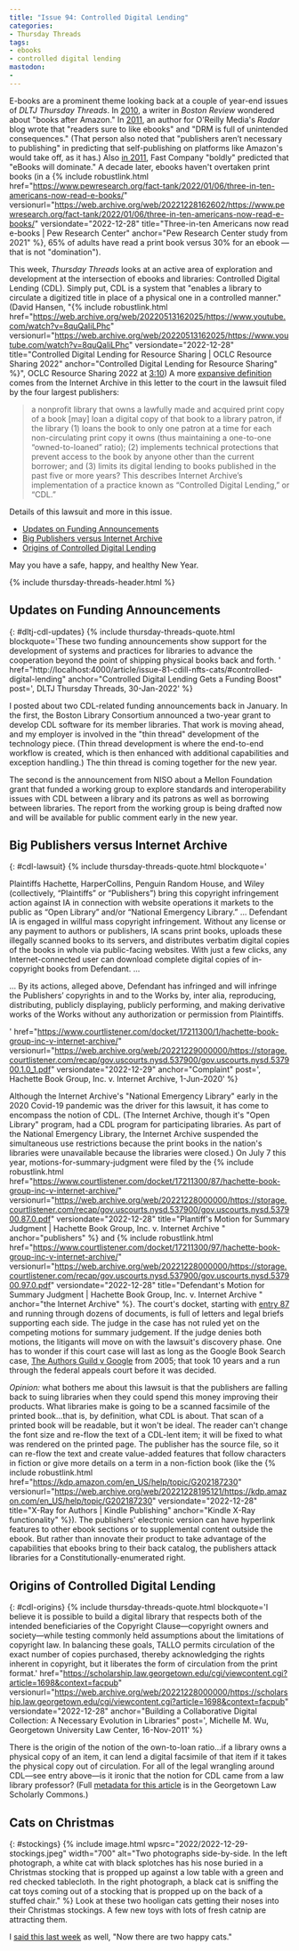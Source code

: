 ```yaml
---
title: "Issue 94: Controlled Digital Lending"
categories:
- Thursday Threads
tags:
- ebooks
- controlled digital lending
mastodon:
- 
---
```

E-books are a prominent theme looking back at a couple of year-end issues of _DLTJ Thursday Threads_. 
In [2010](https://dltj.org/article/thursday-threads-2010w52/#books_after_amazon), a writer in _Boston Review_ wondered about "books after Amazon."
In [2011](https://dltj.org/article/thursday-threads-2011w52/#p3560-publishing), an author  for O'Reilly Media's _Radar_ blog wrote that "readers sure to like ebooks" and "DRM is full of unintended consequences." 
(That person also noted that "publishers aren’t necessary to publishing" in predicting that self-publishing on platforms like Amazon's would take off, as it has.) 
Also [in 2011](https://dltj.org/article/thursday-threads-2011w52/#p3560-tech), Fast Company "boldly" predicted that "eBooks will dominate." 
A decade later, ebooks haven't overtaken print books (in a {% include robustlink.html href="https://www.pewresearch.org/fact-tank/2022/01/06/three-in-ten-americans-now-read-e-books/" versionurl="https://web.archive.org/web/20221228162602/https://www.pewresearch.org/fact-tank/2022/01/06/three-in-ten-americans-now-read-e-books/" versiondate="2022-12-28" title="Three-in-ten Americans now read e-books | Pew Research Center" anchor="Pew Research Center study from 2021" %}, 65% of adults have read a print book versus 30% for an ebook — that is not "domination"). 

This week, _Thursday Threads_ looks at an active area of exploration and development at the intersection of ebooks and libraries: Controlled Digital Lending (CDL). 
Simply put, CDL is a system that "enables a library to circulate a digitized title in place of a physical one in a controlled manner." (David Hansen, "{% include robustlink.html href="https://web.archive.org/web/20220513162025/https://www.youtube.com/watch?v=8quQaIiLPhc" versionurl="https://web.archive.org/web/20220513162025/https://www.youtube.com/watch?v=8quQaIiLPhc" versiondate="2022-12-28" title="Controlled Digital Lending for Resource Sharing | OCLC Resource Sharing 2022" anchor="Controlled Digital Lending for Resource Sharing" %}", OCLC Resource Sharing 2022 at [3:10](https://hyp.is/R3N5Yvs5EeyumZMW4KY4Dg/docdrop.org/video/8quQaIiLPhc/))
A more [expansive definition](https://hyp.is/O4dDYOjHEey_qhNCvliK6A/storage.courtlistener.com/recap/gov.uscourts.nysd.537900/gov.uscourts.nysd.537900.79.0.pdf) comes from the Internet Archive in this letter to the court in the lawsuit filed by the four largest publishers: 

> a nonprofit library that owns a lawfully made and acquired print copy of a book [may] loan a digital copy of that book to a library patron, if the library (1) loans the book to only one patron at a time for each non-circulating print copy it owns (thus maintaining a one-to-one “owned-to-loaned” ratio); (2) implements technical protections that prevent access to the book by anyone other than the current borrower; and (3) limits its digital lending to books published in the past five or more years? This describes Internet Archive’s implementation of a practice known as “Controlled Digital Lending,” or “CDL.”

Details of this lawsuit and more in this issue.

- [Updates on Funding Announcements](https://dltj.org/article/issue-94-controlled-digital-lending#dltj-cdl-updates)
- [Big Publishers versus Internet Archive](https://dltj.org/article/issue-94-controlled-digital-lending#cdl-lawsuit)
- [Origins of Controlled Digital Lending](https://dltj.org/article/issue-94-controlled-digital-lending#cdl-origins)

May you have a safe, happy, and healthy New Year.

{% include thursday-threads-header.html %}

## Updates on Funding Announcements
{: #dltj-cdl-updates}
{% include thursday-threads-quote.html
blockquote='These two funding announcements show support for the development of systems and practices for libraries to advance the cooperation beyond the point of shipping physical books back and forth. '
href="http://localhost:4000/article/issue-81-cdill-nfts-cats/#controlled-digital-lending"
anchor="Controlled Digital Lending Gets a Funding Boost"
post=', DLTJ Thursday Threads, 30-Jan-2022'
%}

I posted about two CDL-related funding announcements back in January. 
In the first, the Boston Library Consortium announced a two-year grant to develop CDL software for its member libraries. 
That work is moving ahead, and my employer is involved in the "thin thread" development of the technology piece. 
(Thin thread development is where the end-to-end workflow is created, which is then enhanced with additional capabilities and exception handling.) 
The thin thread is coming together for the new year.

The second is the announcement from NISO about a Mellon Foundation grant that funded a working group to explore standards and interoperability issues with CDL between a library and its patrons as well as borrowing between libraries. 
The report from the working group is being drafted now and will be available for public comment early in the new year.


## Big Publishers versus Internet Archive
{: #cdl-lawsuit}
{% include thursday-threads-quote.html
blockquote='<p>Plaintiffs Hachette, HarperCollins, Penguin Random House, and Wiley (collectively, “Plaintiffs” or “Publishers”) bring this copyright infringement action against IA in connection with website operations it markets to the public as “Open Library” and/or “National Emergency Library.” ... Defendant IA is engaged in willful mass copyright infringement. Without any license or any payment to authors or publishers, IA scans print books, uploads these illegally scanned books to its servers, and distributes verbatim digital copies of the books in whole via public-facing websites. With just a few clicks, any Internet-connected user can download complete digital copies of in-copyright books from Defendant. ...</p><p>... By its actions, alleged above, Defendant has infringed and will infringe the Publishers’ copyrights in and to the Works by, inter alia, reproducing, distributing, publicly displaying, publicly performing, and making derivative works of the Works without any authorization or permission from Plaintiffs.</p>'
href="https://www.courtlistener.com/docket/17211300/1/hachette-book-group-inc-v-internet-archive/"
versionurl="https://web.archive.org/web/20221229000000/https://storage.courtlistener.com/recap/gov.uscourts.nysd.537900/gov.uscourts.nysd.537900.1.0_1.pdf" 
versiondate="2022-12-29" 
anchor="Complaint"
post=', Hachette Book Group, Inc. v. Internet Archive, 1-Jun-2020'
%}

Although the Internet Archive's "National Emergency Library" early in the 2020 Covid-19 pandemic was the driver for this lawsuit, it has come to encompass the notion of CDL. 
(The Internet Archive, though it's "Open Library" program, had a CDL program for participating libraries. As part of the National Emergency Library, the Internet Archive suspended the simultaneous use restrictions because the print books in the nation's libraries were unavailable because the libraries were closed.)
On July 7 this year, motions-for-summary-judgment were filed by the {% include robustlink.html href="https://www.courtlistener.com/docket/17211300/87/hachette-book-group-inc-v-internet-archive/" versionurl="https://web.archive.org/web/20221228000000/https://storage.courtlistener.com/recap/gov.uscourts.nysd.537900/gov.uscourts.nysd.537900.87.0.pdf" versiondate="2022-12-28" title="Plantiff's Motion for Summary Judgment | Hachette Book Group, Inc. v. Internet Archive " anchor="publishers" %} and {% include robustlink.html href="https://www.courtlistener.com/docket/17211300/97/hachette-book-group-inc-v-internet-archive/" versionurl="https://web.archive.org/web/20221228000000/https://storage.courtlistener.com/recap/gov.uscourts.nysd.537900/gov.uscourts.nysd.537900.97.0.pdf" versiondate="2022-12-28" title="Defendant's Motion for Summary Judgment | Hachette Book Group, Inc. v. Internet Archive " anchor="the Internet Archive" %}. 
The court's docket, starting with [entry 87](https://www.courtlistener.com/docket/17211300/hachette-book-group-inc-v-internet-archive/#entry-87) and running through dozens of documents, is full of letters and legal briefs supporting each side. 
The judge in the case has not ruled yet on the competing motions for summary judgement. 
If the judge denies both motions, the litigants will move on with the lawsuit's discovery phase. 
One has to wonder if this court case will last as long as the Google Book Search case, [The Authors Guild v Google](https://www.courtlistener.com/docket/4522355/the-authors-guild-v-google-inc/) from 2005; that took 10 years and a run through the federal appeals court before it was decided. 

_Opinion:_ what bothers me about this lawsuit is that the publishers are falling back to suing libraries when they could spend this money improving their products. 
What libraries make is going to be a scanned facsimile of the printed book...that is, by definition, what CDL is about. 
That scan of a printed book will be readable, but it won't be ideal. 
The reader can't change the font size and re-flow the text of a CDL-lent item; it will be fixed to what was rendered on the printed page. 
The publisher has the source file, so it can re-flow the text and create value-added features that follow characters in fiction or give more details on a term in a non-fiction book (like the {% include robustlink.html href="https://kdp.amazon.com/en_US/help/topic/G202187230" versionurl="https://web.archive.org/web/20221228195121/https://kdp.amazon.com/en_US/help/topic/G202187230" versiondate="2022-12-28" title="X-Ray for Authors | Kindle Publishing" anchor="Kindle X-Ray functionality" %}). 
The publishers' electronic version can have hyperlink features to other ebook sections or to supplemental content outside the ebook. 
But rather than innovate their product to take advantage of the capabilities that ebooks bring to their back catalog, the publishers attack libraries for a Constitutionally-enumerated right.


## Origins of Controlled Digital Lending
{: #cdl-origins}
{% include thursday-threads-quote.html
blockquote='I believe it is possible to build a digital library that respects both of the intended beneficiaries of the Copyright Clause—copyright owners and society—while testing commonly held assumptions about the limitations of copyright law. In balancing these goals, TALLO permits circulation of the exact number of copies purchased, thereby acknowledging the rights inherent in copyright, but it liberates the form of circulation from the print format.'
href="https://scholarship.law.georgetown.edu/cgi/viewcontent.cgi?article=1698&context=facpub"
versionurl="https://web.archive.org/web/20221228000000/https://scholarship.law.georgetown.edu/cgi/viewcontent.cgi?article=1698&context=facpub" 
versiondate="2022-12-28" 
anchor="Building a Collaborative Digital Collection: A Necessary Evolution in Libraries"
post=', Michelle M. Wu, Georgetown University Law Center, 16-Nov-2011'
%}

There is the origin of the notion of the own-to-loan ratio...if a library owns a physical copy of an item, it can lend a digital facsimile of that item if it takes the physical copy out of circulation.
For all of the legal wrangling around CDL—see entry above—is it ironic that the notion for CDL came from a law library professor?
(Full [metadata for this article](https://scholarship.law.georgetown.edu/facpub/699/) is in the Georgetown Law Scholarly Commons.)


## Cats on Christmas
{: #stockings}
{% include image.html wpsrc="2022/2022-12-29-stockings.jpeg" width="700" alt="Two photographs side-by-side. In the left photograph, a white cat with black splotches has his nose buried in a Christmas stocking that is propped up against a low table with a green and red checked tablecloth. In the right photograph, a black cat is sniffing the cat toys coming out of a stocking that is propped up on the back of a stuffed chair." %} 
Look at these two hooligan cats getting their noses into their Christmas stockings. 
A few new toys with lots of fresh catnip are attracting them.

I [said this last week](http://localhost:4000/article/issue-93-ai-chat/#dual-thrones) as well, "Now there are two happy cats."
